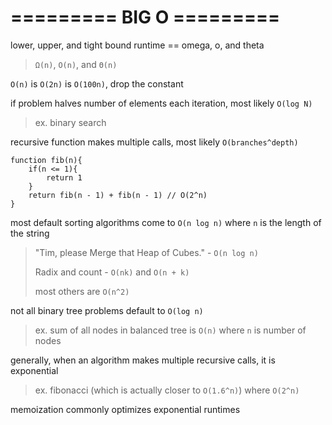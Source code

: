# ========= BIG O =========

lower, upper, and tight bound runtime == omega, o, and theta
> `Ω(n)`, `O(n)`, and `Θ(n)`

`O(n)` is `O(2n)` is `O(100n)`, drop the constant

if problem halves number of elements each iteration, most likely `O(log N)`
> ex. binary search

recursive function makes multiple calls, most likely `O(branches^depth)`

```
function fib(n){
    if(n <= 1){
        return 1
    }
    return fib(n - 1) + fib(n - 1) // O(2^n)
}
```

most default sorting algorithms come to `O(n log n)` where `n` is the length of the string

> "Tim, please Merge that Heap of Cubes." - `O(n log n)`
>
> Radix and count - `O(nk)` and `O(n + k)`
>
> most others are `O(n^2)`

not all binary tree problems default to `O(log n)`
> ex. sum of all nodes in balanced tree is `O(n)` where `n` is number of nodes

generally, when an algorithm makes multiple recursive calls, it is exponential
> ex. fibonacci (which is actually closer to `O(1.6^n)`) where `O(2^n)`

memoization commonly optimizes exponential runtimes
